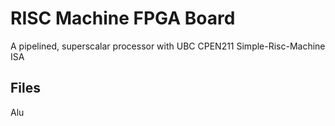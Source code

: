 # RISC Machine FPGA Board

A pipelined, superscalar processor with UBC CPEN211 Simple-Risc-Machine ISA



## Files
Alu


